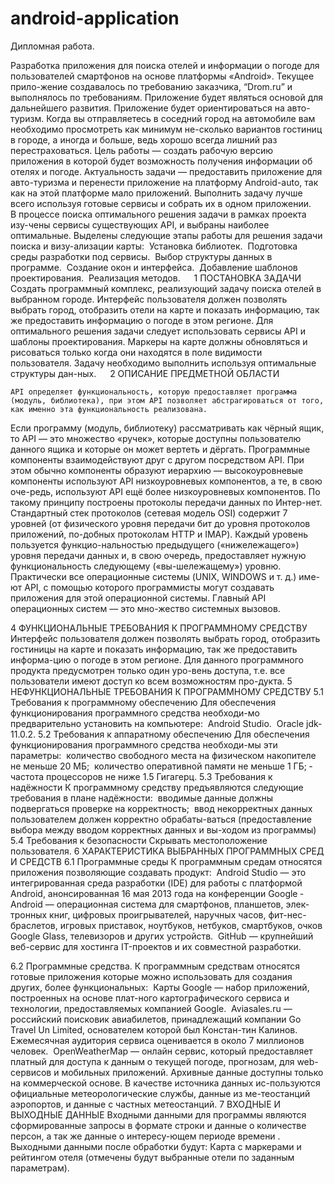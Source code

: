 # android-application
Дипломная работа.

Разработка приложения для поиска отелей и информации о погоде для пользователей смартфонов на основе платформы «Android». Текущее прило-жение создавалось по требованию заказчика, “Drom.ru” и выполнялось по требованиям. Приложение будет являться основой для дальнейшего развития. Приложение будет ориентироваться на авто-туризм. Когда вы отправляетесь в соседний город на автомобиле вам необходимо просмотреть как минимум не-сколько вариантов гостиниц в городе, а иногда и больше, ведь хорошо всегда лишний раз перестраховаться.
Цель работы — создать рабочую версию приложения в которой будет возможность получения информации об отелях и погоде. 
	Актуальность задачи — предоставить приложение для авто-туризма и перенести приложение на платформу Android-auto, так как на этой платформе мало приложений. 
	Выполнить задачу лучше всего используя готовые сервисы и собрать их в одном приложении. 	
В процессе поиска оптимального решения задачи в рамках проекта изу-чены сервисы  существующих API, и выбраны наиболее оптимальные.
Выделены следующие этапы работы для решения задачи поиска и визу-ализации карты:
­	Установка библиотек.
­	Подготовка среды разработки под сервисы.
­	Выбор структуры данных в программе.
­	Создание окон и интерфейса.
­	Добавление шаблонов проектирования.
­	Реализация методов.
 
1	ПОСТАНОВКА ЗАДАЧИ
Создать программный комплекс, реализующий задачу поиска отелей в выбранном городе.
Интерфейс пользователя должен позволять выбрать город, отобразить отели на карте и показать информацию, так же предоставить информацию о погоде в этом регионе.
Для оптимального решения задачи следует использовать сервисы API и шаблоны проектирования.
Маркеры на карте должны обновляться и рисоваться только когда они находятся в поле видимости пользователя.
Задачу необходимо выполнить используя оптимальные структуры дан-ных.
 
2	ОПИСАНИЕ ПРЕДМЕТНОЙ ОБЛАСТИ

	API определяет функциональность, которую предоставляет программа (модуль, библиотека), при этом API позволяет абстрагироваться от того, как именно эта функциональность реализована.
Если программу (модуль, библиотеку) рассматривать как чёрный ящик, то API — это множество «ручек», которые доступны пользователю данного ящика и которые он может вертеть и дёргать.
Программные компоненты взаимодействуют друг с другом посредством API. При этом обычно компоненты образуют иерархию — высокоуровневые компоненты используют API низкоуровневых компонентов, а те, в свою оче-редь, используют API ещё более низкоуровневых компонентов.
По такому принципу построены протоколы передачи данных по Интер-нет. Стандартный стек протоколов (сетевая модель OSI) содержит 7 уровней (от физического уровня передачи бит до уровня протоколов приложений, по-добных протоколам HTTP и IMAP). Каждый уровень пользуется функцио-нальностью предыдущего («нижележащего») уровня передачи данных и, в свою очередь, предоставляет нужную функциональность следующему («вы-шележащему») уровню.
Практически все операционные системы (UNIX, WINDOWS и т. д.) име-ют API, с помощью которого программисты могут создавать приложения для этой операционной системы. Главный API операционных систем — это мно-жество системных вызовов. 

4	ФУНКЦИОНАЛЬНЫЕ ТРЕБОВАНИЯ К ПРОГРАММНОМУ СРЕДСТВУ
Интерфейс пользователя должен позволять выбрать город, отобразить гостиницы на карте и показать информацию, так же предоставить информа-цию о погоде в этом регионе.
Для данного программного продукта предусмотрен только один уро-вень доступа, т.е. все пользователи имеют доступ ко всем возможностям про-дукта.
5	НЕФУНКЦИОНАЛЬНЫЕ ТРЕБОВАНИЯ К
 ПРОГРАММНОМУ СРЕДСТВУ
5.1	Требования к программному обеспечению
Для обеспечения функционирования программного средства необходи-мо предварительно установить на компьютере:
­	Android Studio.
­	Oracle jdk-11.0.2.
5.2	Требования к аппаратному обеспечению
Для обеспечения функционирования программного средства необходи-мы эти параметры:
­	количество свободного места на физическом накопителе не меньше 20 МБ;
­	количество оперативной памяти не меньше 1 ГБ;
­	частота процессоров не ниже 1.5 Гигагерц.
5.3	Требования к надёжности
К программному средству предъявляются следующие требования в плане надёжности:
­	вводимые данные должны подвергаться проверке на корректность;
­	ввод некорректных данных пользователем должен корректно обрабаты-ваться (предоставление выбора между вводом корректных данных и вы-ходом из программы)
5.4	Требования к безопасности
Скрывать местоположение пользователя.
6	ХАРАКТЕРИСТИКА ВЫБРАННЫХ ПРОГРАММНЫХ СРЕД И СРЕДСТВ
6.1	Программные среды
К программным средам относятся приложения позволяющие создавать продукт:
­	Android Studio — это интегрированная среда разработки (IDE) для работы с платформой Android, анонсированная 16 мая 2013 года на конференции Google 
­	Android — операционная система для смартфонов, планшетов, элек-тронных книг, цифровых проигрывателей, наручных часов, фит-нес-браслетов, игровых приставок, ноутбуков, нетбуков, смартбуков, очков Google Glass, телевизоров и других устройств.
­	GitHub — крупнейший веб-сервис для хостинга IT-проектов и их совместной разработки.

6.2	Программные средства.
К программным средствам относятся готовые приложения которые можно использовать для создания других, более функциональных:
­	Карты Google — набор приложений, построенных на основе плат-ного картографического сервиса и технологии, предоставляемых компанией Google. 
­	Aviasales.ru — российский поисковик авиабилетов, принадлежащий компании Go Travel Un Limited, основателем которой был Констан-тин Калинов. Ежемесячная аудитория сервиса оценивается в около 7 миллионов человек. 
­	OpenWeatherMap — онлайн сервис, который предоставляет платный для доступа к данным о текущей погоде, прогнозам, для web-сервисов и мобильных приложений. Архивные данные доступны только на коммерческой основе. В качестве источника данных ис-пользуются официальные метеорологические службы, данные из ме-теостанций аэропортов, и данные с частных метеостанций.
7	ВХОДНЫЕ И ВЫХОДНЫЕ ДАННЫЕ
Входными данными для программы являются сформированные запросы в формате строки и данные о количестве персон, а так же данные о интересу-ющем периоде времени .
Выходными данными после обработки будут:
Карта с маркерами и рейтингом отеля (отмечены будут выбранные отели по заданным параметрам). 
